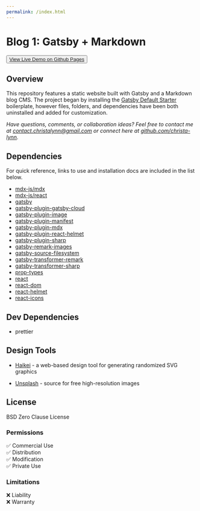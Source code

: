 ```yaml
--- 
permalink: /index.html
---
```


# Blog 1: Gatsby + Markdown

<button>[View Live Demo on Github Pages](https://christa-lynn.github.io/blog-gatsby-markdown-starter-1/)</button>

## Overview

This repository features a static website built with Gatsby and a Markdown blog CMS. The project began by installing the [Gatsby Default Starter](https://www.gatsbyjs.com/starters/gatsbyjs/gatsby-starter-default) boilerplate, however files, folders, and dependencies have been both uninstalled and added for customization.

_Have questions, comments, or collaboration ideas? Feel free to contact me at contact.christalynn@gmail.com or connect here at [github.com/christa-lynn](https://github.com/christa-lynn)._

## Dependencies

For quick reference, links to use and installation docs are included in the list below.

* [mdx-js/mdx](https://www.gatsbyjs.com/plugins/gatsby-plugin-mdx/)
* [mdx-js/react](https://www.gatsbyjs.com/plugins/gatsby-plugin-mdx/)
* [gatsby](https://www.gatsbyjs.com/)
* [gatsby-plugin-gatsby-cloud](https://www.gatsbyjs.com/plugins/gatsby-plugin-gatsby-cloud/)
* [gatsby-plugin-image](https://www.gatsbyjs.com/plugins/gatsby-plugin-image/)
* [gatsby-plugin-manifest](https://www.gatsbyjs.com/plugins/gatsby-plugin-manifest/)
* [gatsby-plugin-mdx](https://www.gatsbyjs.com/plugins/gatsby-plugin-mdx/)
* [gatsby-plugin-react-helmet](https://www.gatsbyjs.com/plugins/gatsby-plugin-react-helmet/)
* [gatsby-plugin-sharp](https://www.gatsbyjs.com/plugins/gatsby-plugin-sharp/)
* [gatsby-remark-images](https://www.gatsbyjs.com/plugins/gatsby-remark-images/)
* [gatsby-source-filesystem](https://www.gatsbyjs.com/plugins/gatsby-source-filesystem/)
* [gatsby-transformer-remark](https://www.gatsbyjs.com/plugins/gatsby-transformer-remark/)
* [gatsby-transformer-sharp](https://www.gatsbyjs.com/plugins/gatsby-transformer-sharp/)
* [prop-types](https://www.npmjs.com/package/prop-types)
* [react](https://www.npmjs.com/package/react)
* [react-dom](https://www.npmjs.com/package/react-dom)
* [react-helmet](https://www.npmjs.com/package/react-helmet)
* [react-icons](https://react-icons.github.io/react-icons/)

## Dev Dependencies

* prettier

## Design Tools

* [Haikei](https://app.haikei.app) - a web-based design tool for generating randomized SVG graphics

* [Unsplash](https://unsplash.com) - source for free high-resolution images


## License

BSD Zero Clause License

### Permissions
:white_check_mark: Commercial Use  
:white_check_mark: Distribution  
:white_check_mark: Modification  
:white_check_mark: Private Use

### Limitations
:x: Liability  
:x: Warranty
